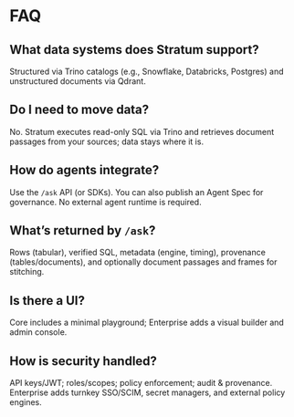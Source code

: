 # FAQ

## What data systems does Stratum support?
Structured via Trino catalogs (e.g., Snowflake, Databricks, Postgres) and unstructured documents via Qdrant.

## Do I need to move data?
No. Stratum executes read-only SQL via Trino and retrieves document passages from your sources; data stays where it is.

## How do agents integrate?
Use the `/ask` API (or SDKs). You can also publish an Agent Spec for governance. No external agent runtime is required.

## What’s returned by `/ask`?
Rows (tabular), verified SQL, metadata (engine, timing), provenance (tables/documents), and optionally document passages and frames for stitching.

## Is there a UI?
Core includes a minimal playground; Enterprise adds a visual builder and admin console.

## How is security handled?
API keys/JWT; roles/scopes; policy enforcement; audit & provenance. Enterprise adds turnkey SSO/SCIM, secret managers, and external policy engines.
